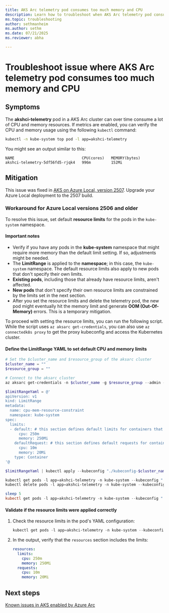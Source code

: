 ```yaml
---
title: AKS Arc telemetry pod consumes too much memory and CPU
description: Learn how to troubleshoot when AKS Arc telemetry pod consumes too much memory and CPU.
ms.topic: troubleshooting
author: sethmanheim
ms.author: sethm
ms.date: 07/21/2025
ms.reviewer: abha

---
```

# Troubleshoot issue where AKS Arc telemetry pod consumes too much memory and CPU

## Symptoms

The **akshci-telemetry** pod in a AKS Arc cluster can over time consume a lot of CPU and memory resources. If metrics are enabled, you can verify the CPU and memory usage using the following `kubectl` command:

```bash
kubectl -n kube-system top pod -l app=akshci-telemetry
```

You might see an output similar to this:

```output
NAME                              CPU(cores)   MEMORY(bytes)
akshci-telemetry-5df56fd5-rjqk4   996m         152Mi
```

## Mitigation

This issue was fixed in [AKS on Azure Local, version 2507](/azure/azure-local/whats-new?view=azloc-2507&preserve-view=true#features-and-improvements-in-2507). Upgrade your Azure Local deployment to the 2507 build.

### Workaround for Azure Local versions 2506 and older

To resolve this issue, set default **resource limits** for the pods in the `kube-system` namespace.

#### Important notes

- Verify if you have any pods in the **kube-system** namespace that might require more memory than the default limit setting. If so, adjustments might be needed.
- The **LimitRange** is applied to the **namespace**; in this case, the `kube-system` namespace. The default resource limits also apply to new pods that don't specify their own limits.
- **Existing pods**, including those that already have resource limits, aren't affected.
- **New pods** that don't specify their own resource limits are constrained by the limits set in the next section.
- After you set the resource limits and delete the telemetry pod, the new pod might eventually hit the memory limit and generate **OOM (Out-Of-Memory)** errors. This is a temporary mitigation.
  
To proceed with setting the resource limits, you can run the following script. While the script uses `az aksarc get-credentials`, you can also use `az connectedk8s proxy` to get the proxy kubeconfig and access the Kubernetes cluster.

#### Define the LimitRange YAML to set default CPU and memory limits

```powershell
# Set the $cluster_name and $resource_group of the aksarc cluster
$cluster_name = ""
$resource_group = ""

# Connect to the aksarc cluster
az aksarc get-credentials -n $cluster_name -g $resource_group --admin -f "./kubeconfig-$cluster_name"

$limitRangeYaml = @'
apiVersion: v1
kind: LimitRange
metadata:
  name: cpu-mem-resource-constraint
  namespace: kube-system
spec:
  limits:
  - default: # this section defines default limits for containers that haven't specified any limits
      cpu: 250m
      memory: 250Mi
    defaultRequest: # this section defines default requests for containers that haven't specified any requests
      cpu: 10m
      memory: 20Mi
    type: Container
'@

$limitRangeYaml | kubectl apply --kubeconfig "./kubeconfig-$cluster_name" -f -

kubectl get pods -l app=akshci-telemetry -n kube-system --kubeconfig "./kubeconfig-$cluster_name"
kubectl delete pods -l app=akshci-telemetry -n kube-system --kubeconfig "./kubeconfig-$cluster_name"

sleep 5
kubectl get pods -l app=akshci-telemetry -n kube-system --kubeconfig "./kubeconfig-$cluster_name"
```

#### Validate if the resource limits were applied correctly

1. Check the resource limits in the pod's YAML configuration:

   ```powershell
   kubectl get pods -l app=akshci-telemetry -n kube-system --kubeconfig "./kubeconfig-$cluster_name" -o yaml
   ```

1. In the output, verify that the `resources` section includes the limits:

   ```yaml
   resources:
     limits:
       cpu: 250m
       memory: 250Mi
     requests:
       cpu: 10m
       memory: 20Mi
   ```

## Next steps

[Known issues in AKS enabled by Azure Arc](aks-known-issues.md)

